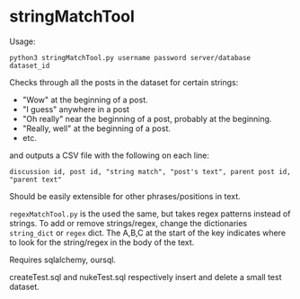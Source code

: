 # stringMatchTool
Usage:
```
python3 stringMatchTool.py username password server/database dataset_id
```
Checks through all the posts in the dataset for certain strings:

- "Wow" at the beginning of a post.
- "I guess" anywhere in a post
- "Oh really" near the beginning of a post, probably at the beginning.
- "Really, well" at the beginning of a post.
- etc.

and outputs a CSV file with the following on each line:
```
discussion id, post id, "string match", "post's text", parent post id, "parent text"
```

Should be easily extensible for other phrases/positions in text.

`regexMatchTool.py` is the used the same, but takes regex patterns instead of strings. To add or remove strings/regex, change the dictionaries `string_dict` or `regex` dict. The A,B,C at the start of the key indicates where to look for the string/regex in the body of the text.

Requires sqlalchemy, oursql.

createTest.sql and nukeTest.sql respectively insert and delete a small test dataset.
